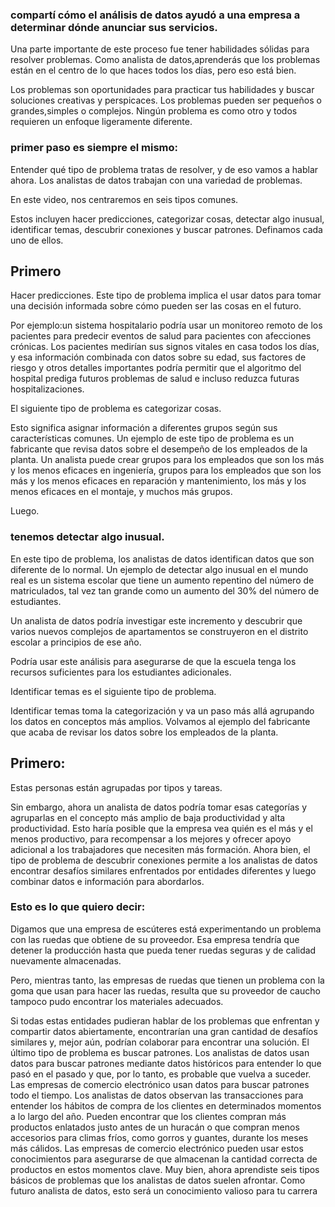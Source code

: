 ### compartí cómo el análisis de datos ayudó a una empresa a determinar dónde anunciar sus servicios.
Una parte importante de este proceso fue tener habilidades sólidas para resolver problemas.
Como analista de datos,aprenderás que los problemas están en el centro de lo que haces todos los días, pero eso está bien.

Los problemas son oportunidades para practicar tus habilidades y buscar soluciones creativas y perspicaces.
Los problemas pueden ser pequeños o grandes,simples o complejos.
Ningún problema es como otro y todos requieren un enfoque ligeramente diferente. 
### primer paso es siempre el mismo:

Entender qué tipo de problema tratas de resolver, y de eso vamos a hablar ahora.
Los analistas de datos trabajan con una variedad de problemas.

En este video, nos centraremos en seis tipos comunes.

Estos incluyen hacer predicciones, categorizar cosas, detectar algo inusual, identificar temas, descubrir conexiones y buscar patrones.
Definamos cada uno de ellos.

## Primero

Hacer predicciones.
Este tipo de problema implica el usar datos para tomar una decisión informada sobre cómo pueden ser las cosas en el futuro.

Por ejemplo:un sistema hospitalario podría usar un monitoreo remoto de los pacientes para predecir eventos de salud para pacientes con afecciones crónicas.
Los pacientes medirían sus signos vitales en casa todos los días, y esa información combinada con datos sobre su edad, sus factores de riesgo y otros detalles importantes podría permitir que el algoritmo del hospital prediga futuros problemas de salud e incluso reduzca futuras hospitalizaciones.

El siguiente tipo de problema es categorizar cosas.

Esto significa asignar información a diferentes grupos según sus características comunes.
Un ejemplo de este tipo de problema es un fabricante que revisa datos sobre el desempeño de los empleados de la planta.
Un analista puede crear grupos para los empleados que son los más y los menos eficaces en ingeniería, grupos para los empleados que son los más y los menos eficaces en reparación y mantenimiento, los más y los menos eficaces en el montaje, y muchos más grupos.

Luego.
### tenemos detectar algo inusual.
En este tipo de problema, los analistas de datos identifican datos que son diferente de lo normal.
Un ejemplo de detectar algo inusual en el mundo real es un sistema escolar que tiene un aumento repentino del número de matriculados, tal vez tan grande como un aumento del 30% del número de estudiantes.

Un analista de datos podría investigar este incremento y descubrir que varios nuevos complejos de apartamentos se construyeron en el distrito escolar a principios de ese año.

Podría usar este análisis para asegurarse de que la escuela tenga los recursos suficientes para los estudiantes adicionales.

Identificar temas es el siguiente tipo de problema.

Identificar temas toma la categorización y va un paso más allá agrupando los datos en conceptos más amplios.
Volvamos al ejemplo del fabricante que acaba de revisar los datos sobre los empleados de la planta.

## Primero:

Estas personas están agrupadas por tipos y tareas.

Sin embargo, ahora un analista de datos podría tomar esas categorías y agruparlas en el concepto más amplio de baja productividad y alta productividad.
Esto haría posible que la empresa vea quién es el más y el menos productivo, para recompensar a los mejores y ofrecer apoyo adicional a los trabajadores que necesiten más formación.
Ahora bien, el tipo de problema de descubrir conexiones permite a los analistas de datos encontrar desafíos similares enfrentados por entidades diferentes y luego combinar datos e información para abordarlos.

### Esto es lo que quiero decir:

Digamos que una empresa de escúteres está experimentando un problema con las ruedas que obtiene de su proveedor.
Esa empresa tendría que detener la producción hasta que pueda tener ruedas seguras y de calidad nuevamente almacenadas.

Pero, mientras tanto, las empresas de ruedas que tienen un problema con la goma que usan para hacer las ruedas, resulta que su proveedor de caucho tampoco pudo encontrar los materiales adecuados.

Si todas estas entidades pudieran hablar de los problemas que enfrentan y compartir datos abiertamente, encontrarían una gran cantidad de desafíos similares y, mejor aún, podrían colaborar para encontrar una solución.
El último tipo de problema es buscar patrones.
Los analistas de datos usan datos para buscar patrones mediante datos históricos para entender lo que pasó en el pasado y que, por lo tanto, es probable que vuelva a suceder.
Las empresas de comercio electrónico usan datos para buscar patrones todo el tiempo.
Los analistas de datos observan las transacciones para entender
los hábitos de compra de los clientes en
determinados momentos a lo largo del año.
Pueden encontrar que los clientes compran más
productos enlatados justo antes de un huracán
o que compran menos accesorios para climas fríos,
como gorros y guantes, durante los meses más cálidos.
Las empresas de comercio electrónico pueden
usar estos conocimientos para asegurarse de que
almacenan la cantidad correcta de
productos en estos momentos clave.
Muy bien, ahora aprendiste seis tipos básicos de problemas
que los analistas de datos suelen afrontar.
Como futuro analista de datos,
esto será un conocimiento valioso para tu carrera